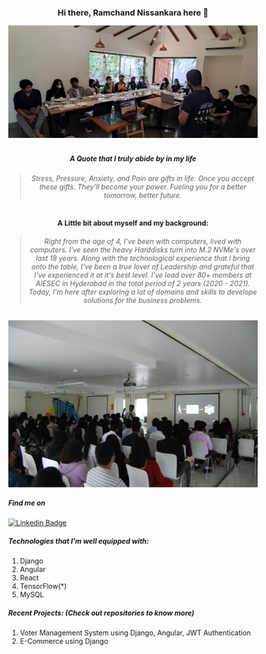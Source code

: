 <h3 align="center">Hi there, Ramchand Nissankara here 👋</h3>

<img src="https://github.com/nitroZai/nitroData/blob/main/IMG_20210307_134733.jpg">


## <h5 align="center">A Quote that I truly abide by in my life</h5>
> <h6 align="center"> Stress, Pressure, Anxiety, and Pain are gifts in life. Once you accept these gifts. They'll become your power. Fueling you for a better tomorrow, better future. </h6>

#

## <h4 align="center">A Little bit about myself and my background:<h4>
> <h6 align="center">Right from the age of 4, I've been with computers, lived with computers. I've seen the heavy Harddisks turn into M.2 NVMe's over last 18 years. Along with the technological experience that I bring onto the table, I've been a true lover of Leadership and grateful that I've experienced it at it's best level. I've lead over 80+ members at AIESEC in Hyderabad in the total period of 2 years (2020 - 2021). Today, I'm here after exploring a lot of domains and skills to develope solutions for the business problems.</h6>

  
<img src="https://github.com/nitroZai/nitroData/blob/main/DSC_9184.JPG">



<h5>Find me on</h5>

[![Linkedin Badge](https://img.shields.io/badge/-TarakaRamchandNissankara-blue?style=plastic-square&logo=Linkedin&logoColor=white&link=https://www.linkedin.com/in/taraka-ramchand-nissankara-34595317a/)](https://www.linkedin.com/in/taraka-ramchand-nissankara-34595317a/)<h4>

<h5>Technologies that I'm well equipped with:</h5>
 
1. Django
2. Angular
3. React
4. TensorFlow(*)
5. MySQL

<h5>Recent Projects: (Check out repositories to know more)</h5>
  
1. Voter Management System using Django, Angular, JWT Authentication
2. E-Commerce using Django
